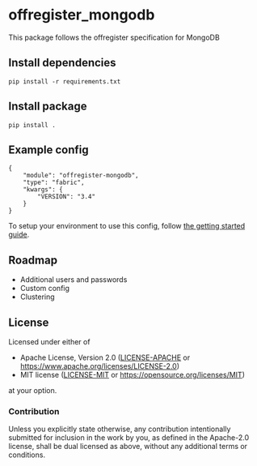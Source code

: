 offregister_mongodb
====================
This package follows the offregister specification for MongoDB

## Install dependencies

    pip install -r requirements.txt

## Install package

    pip install .

## Example config

    {
        "module": "offregister-mongodb",
        "type": "fabric",
        "kwargs": {
            "VERSION": "3.4"
        }
    }

To setup your environment to use this config, follow [the getting started guide](https://offscale.io/docs/getting-started).

## Roadmap

  - Additional users and passwords
  - Custom config
  - Clustering
## License

Licensed under either of

- Apache License, Version 2.0 ([LICENSE-APACHE](LICENSE-APACHE) or <https://www.apache.org/licenses/LICENSE-2.0>)
- MIT license ([LICENSE-MIT](LICENSE-MIT) or <https://opensource.org/licenses/MIT>)

at your option.

### Contribution

Unless you explicitly state otherwise, any contribution intentionally submitted
for inclusion in the work by you, as defined in the Apache-2.0 license, shall be
dual licensed as above, without any additional terms or conditions.